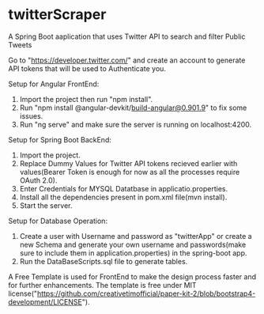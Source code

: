 # twitterScraper
A Spring Boot aaplication that uses Twitter API to search and filter Public Tweets

Go to "https://developer.twitter.com/" and create an account to generate API tokens that will be used to Authenticate you.

Setup for Angular FrontEnd:
1. Import the project then run "npm install".
2. Run "npm install @angular-devkit/build-angular@0.901.9" to fix some issues.
3. Run "ng serve" and make sure the server is running on localhost:4200.

Setup for Spring Boot BackEnd:
1. Import the project.
2. Replace Dummy Values for Twitter API tokens recieved earlier with values(Bearer Token is enough for now as all the processes require OAuth 2.0).
3. Enter Credentials for MYSQL Datatbase in applicatio.properties.
3. Install all the dependencies present in pom.xml file(mvn install).
4. Start the server.

Setup for Database Operation:
1. Create a user with Username and password as "twitterApp" or create a new Schema and generate your own username and passwords(make sure to include them in application.properties) in the spring-boot app.
2. Run the DataBaseScripts.sql file to generate tables.


A Free Template is used for FrontEnd to make the design process faster and for further enhancements.
The template is free under MIT license("https://github.com/creativetimofficial/paper-kit-2/blob/bootstrap4-development/LICENSE").
